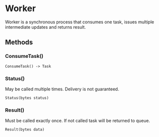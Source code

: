 # Worker

Worker is a synchronous process that consumes
one task, issues multiple intermediate updates
and returns result.

## Methods

### ConsumeTask()

```
ConsumeTask() -> Task
```

### Status()

May be called multiple times.
Delivery is not guaranteed.

```
Status(bytes status)
```

### Result()

Must be called exactly once. If not called
task will be returned to queue.

```
Result(bytes data)
```
